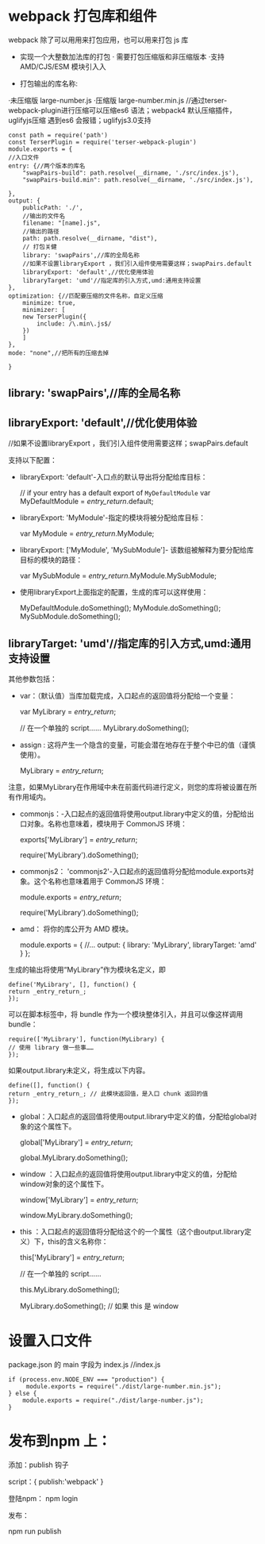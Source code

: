# webpack 打包库和组件
webpack 除了可以⽤用来打包应用，也可以用来打包 js 库
* 实现⼀个⼤整数加法库的打包
· 需要打包压缩版和⾮压缩版本
 ·⽀持 AMD/CJS/ESM 模块引⼊入

* 打包输出的库名称:
  
·未压缩版 large-number.js 
·压缩版 large-number.min.js //通过terser-webpack-plugin进行压缩可以压缩es6 语法；webpack4 默认压缩插件，uglifyjs压缩 遇到es6 会报错；uglifyjs3.0支持


    const path = require('path')
    const TerserPlugin = require('terser-webpack-plugin')
    module.exports = {
    //入口文件
    entry: {//两个版本的库名
        "swapPairs-build": path.resolve(__dirname, './src/index.js'),
        "swapPairs-build.min": path.resolve(__dirname, './src/index.js'),

    },
    output: {
        publicPath: './',
        //输出的文件名
        filename: "[name].js",
        //输出的路径
        path: path.resolve(__dirname, "dist"),
        // 打包关健
        library: 'swapPairs',//库的全局名称
        //如果不设置libraryExport ，我们引入组件使用需要这样；swapPairs.default
        libraryExport: 'default',//优化使用体验
        libraryTarget: 'umd'//指定库的引入方式,umd:通用支持设置
    },
    optimization: {//匹配要压缩的文件名称，自定义压缩
        minimize: true,
        minimizer: [
        new TerserPlugin({
            include: /\.min\.js$/
        })
        ]
    },
    mode: "none",//把所有的压缩去掉
    
    }
##  library: 'swapPairs',//库的全局名称

##  libraryExport: 'default',//优化使用体验

//如果不设置libraryExport ，我们引入组件使用需要这样；swapPairs.default

支持以下配置：
  
* libraryExport: 'default'-入口点的默认导出将分配给库目标：

    // if your entry has a default export of `MyDefaultModule`
    var MyDefaultModule = _entry_return_.default;

* libraryExport: 'MyModule'-指定的模块将被分配给库目标：

    var MyModule = _entry_return_.MyModule;

* libraryExport: ['MyModule', 'MySubModule']- 该数组被解释为要分配给库目标的模块的路径：

    var MySubModule = _entry_return_.MyModule.MySubModule;

* 使用libraryExport上面指定的配置，生成的库可以这样使用：

    MyDefaultModule.doSomething();
    MyModule.doSomething();
    MySubModule.doSomething();

##  libraryTarget: 'umd'//指定库的引入方式,umd:通用支持设置

其他参数包括：

* var：（默认值）当库加载完成，入口起点的返回值将分配给一个变量：

    var MyLibrary = _entry_return_;

    // 在一个单独的 script……
    MyLibrary.doSomething();

* assign : 这将产生一个隐含的变量，可能会潜在地存在于整个中已的值（谨慎使用）。

    MyLibrary = _entry_return_;

注意，如果MyLibrary在作用域中未在前面代码进行定义，则您的库将被设置在所有作用域内。

* commonjs：-入口起点的返回值将使用output.library中定义的值，分配给出口对象。名称也意味着，模块用于 CommonJS 环境：

    exports['MyLibrary'] = _entry_return_;

    require('MyLibrary').doSomething();

* commonjs2： 'commonjs2'-入口起点的返回值将分配给module.exports对象。这个名称也意味着用于 CommonJS 环境：

    module.exports = _entry_return_;

    require('MyLibrary').doSomething();

* amd： 将你的库公开为 AMD 模块。

    module.exports = {
    //...
        output: {
            library: 'MyLibrary',
            libraryTarget: 'amd'
        }
    };

生成的输出将使用“MyLibrary”作为模块名定义，即

    define('MyLibrary', [], function() {
    return _entry_return_;
    });
可以在脚本标签中，将 bundle 作为一个模块整体引入，并且可以像这样调用 bundle：

    require(['MyLibrary'], function(MyLibrary) {
    // 使用 library 做一些事……
    });

如果output.library未定义，将生成以下内容。

    define([], function() {
    return _entry_return_; // 此模块返回值，是入口 chunk 返回的值
    });

* global：入口起点的返回值将使用output.library中定义的值，分配给global对象的这个属性下。

    global['MyLibrary'] = _entry_return_;

    global.MyLibrary.doSomething();

* window ：入口起点的返回值将使用output.library中定义的值，分配给window对象的这个属性下。

    window['MyLibrary'] = _entry_return_;

    window.MyLibrary.doSomething();

* this ：入口起点的返回值将分配给这个的一个属性（这个由output.library定义）下，this的含义名称你：

    this['MyLibrary'] = _entry_return_;

    // 在一个单独的 script……

    this.MyLibrary.doSomething();

    MyLibrary.doSomething(); // 如果 this 是 window

# 设置⼊口⽂件

package.json 的 main 字段为 index.js
//index.js

    if (process.env.NODE_ENV === "production") {
         module.exports = require("./dist/large-number.min.js");
    } else {
        module.exports = require("./dist/large-number.js"); 
    }

# 发布到npm 上：

添加：publish 钩子

script：{
    publish:'webpack'
}


登陆npm：
npm login

发布：

npm run publish